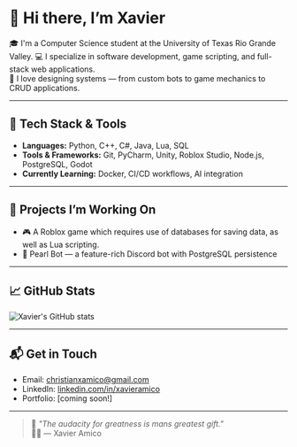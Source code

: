 # 👋 Hi there, I’m Xavier

🎓 I'm a Computer Science student at the University of Texas Rio Grande Valley.
💻 I specialize in software development, game scripting, and full-stack web applications.  
🧠 I love designing systems — from custom bots to game mechanics to CRUD applications.

---

## 🧰 Tech Stack & Tools

- **Languages:** Python, C++, C#, Java, Lua, SQL
- **Tools & Frameworks:** Git, PyCharm, Unity, Roblox Studio, Node.js, PostgreSQL, Godot
- **Currently Learning:** Docker, CI/CD workflows, AI integration

---

## 🚧 Projects I’m Working On

- 🎮 A Roblox game which requires use of databases for saving data, as well as Lua scripting.
- 🤖 Pearl Bot — a feature-rich Discord bot with PostgreSQL persistence

---

## 📈 GitHub Stats

![Xavier's GitHub stats](https://github-readme-stats.vercel.app/api?username=XavierAmico&show_icons=true&theme=radical&hide=prs)

---

## 📬 Get in Touch

- Email: [christianxamico@gmail.com](mailto:christianxamico@gmail.com)
- LinkedIn: [linkedin.com/in/xavieramico](https://www.linkedin.com/in/xavier-amico-5a21b0292/)
- Portfolio: [coming soon!]

---

> 🚀 _"The audacity for greatness is mans greatest gift."_  
> 🧑‍🚀 — Xavier Amico
